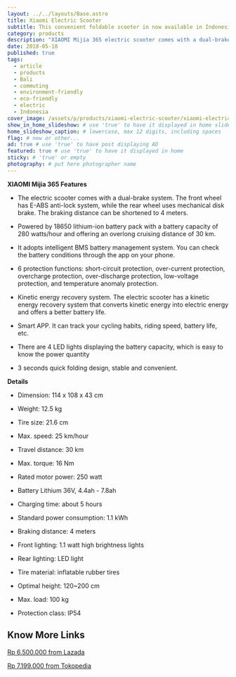 ```yaml
---
layout: ../../layouts/Base.astro
title: Xiaomi Electric Scooter
subtitle: This convenient foldable scooter in now available in Indonesia
category: products
description: "XIAOMI Mijia 365 electric scooter comes with a dual-brake system. The front wheel has E-ABS anti-lock system, while the rear wheel uses mechanical disk brake..."
date: 2018-05-18
published: true
tags:
  - article
  - products
  - Bali
  - commuting
  - environment-friendly
  - eco-friendly
  - electric
  - Indonesia
cover_image: /assets/p/products/xiaomi-electric-scooter/xiaomi-electric-scooter.jpg
show_in_home_slideshow: # use 'true' to have it displayed in home slideshow
home_slideshow_caption: # lowercase, max 12 digits, including spaces
flag: # new or other...
ad: true # use 'true' to have post displaying AD
featured: true # use 'true' to have it displayed in home
sticky: # 'true' or empty
photography: # put here photographer name
---
```


**XIAOMI Mijia 365 Features**

- The electric scooter comes with a dual-brake system. The front wheel has E-ABS anti-lock system, while the rear wheel uses mechanical disk brake. The braking distance can be shortened to 4 meters.

- Powered by 18650 lithium-ion battery pack with a battery capacity of 280 watts/hour and offering an overlong cruising distance of 30 km.

- It adopts intelligent BMS battery management system. You can check the battery conditions through the app on your phone.

- 6 protection functions: short-circuit protection, over-current protection, overcharge protection, over-discharge protection, low-voltage protection, and temperature anomaly protection.

- Kinetic energy recovery system. The electric scooter has a kinetic energy recovery system that converts kinetic energy into electric energy and offers a better battery life.

- Smart APP. It can track your cycling habits, riding speed, battery life, etc.

- There are 4 LED lights displaying the battery capacity, which is easy to know the power quantity

- 3 seconds quick folding design, stable and convenient.

**Details**

- Dimension: 114 x 108 x 43 cm

- Weight: 12.5 kg

- Tire size: 21.6 cm

- Max. speed: 25 km/hour

- Travel distance: 30 km

- Max. torque: 16 Nm

- Rated motor power: 250 watt

- Battery Lithium 36V, 4.4ah - 7.8ah

- Charging time: about 5 hours

- Standard power consumption: 1.1 kWh

- Braking distance: 4 meters

- Front lighting: 1.1 watt high brightness lights

- Rear lighting: LED light

- Tire material: inflatable rubber tires

- Optimal height: 120~200 cm

- Max. load: 100 kg

- Protection class: IP54

## Know More Links

[Rp 6.500.000 from Lazada](https://www.lazada.co.id/products/xiaomi-mijia-365-smart-electric-scooter-black-i100345353-s100434790.html)

[Rp 7.199.000 from Tokopedia](https://www.tokopedia.com/budgetgadget/xiaomi-mijia-smart-electric-scooter-m365-otoped-listrik-lipat)
